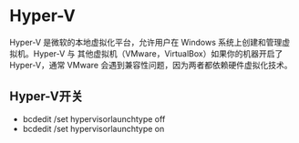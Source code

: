 # Hyper-V

Hyper-V 是微软的本地虚拟化平台，允许用户在 Windows 系统上创建和管理虚拟机。Hyper-V 与 其他虚拟机（VMware，VirtualBox）如果你的机器开启了 Hyper-V，通常 VMware 会遇到兼容性问题，因为两者都依赖硬件虚拟化技术。

<DocsAD/>

## Hyper-V开关

* bcdedit /set hypervisorlaunchtype off
* bcdedit /set hypervisorlaunchtype on